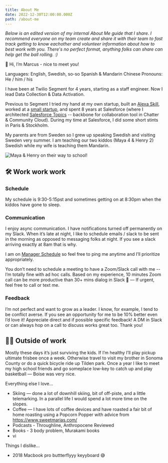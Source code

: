 ```yaml
---
title: About Me
date: 2022-12-30T12:00:00.000Z
path: /about-me
---
```


*Below is an edited version of my internal About Me guide that I share. I recommend everyone on my team create and share it with their team to fast track getting to know eachother and volunteer information about how to best work with you. There's no perfect format, anything folks can share can help get the ball rolling. :)*

👋 Hi, I’m Marcus - nice to meet you!

Languages: English, Swedish, so-so Spanish & Mandarin Chinese
Pronouns: He / him / his

I have been at Twilio Segment for 4 years, starting as a staff engineer. Now I lead Data Collection & Data Activation.

Previous to Segment I tried my hand at my own startup, built an [Alexa Skill](https://www.amazon.com/m13labs-com-Tweet-Bot/dp/B0727V7DZW), worked at a [small startup](https://mixmax.com/), and spent 8 years at Salesforce (where I architected [Salesforce Topics](https://www.desynit.com/jennys-weekly-tips/salesforce-chatter-topics-whats-everyone-talking-about-jennys-weekly-tip-41/) -- backbone for collaboration tool in Chatter & Community Cloud). During my time at Salesforce, I did some short stints in Paris & Stockholm.

My parents are from Sweden so I grew up speaking Swedish and visiting Sweden very summer. I am teaching our two kiddos (Maya 4 & Henry 2) Swedish while my wife is teaching them Mandarin.

![Maya & Henry on their way to school!](https://paper-attachments.dropboxusercontent.com/s_D7198145456A953DBB59E221492E62AE05B01DE6141991DDF7CABD133A44AC0E_1666371574236_image.png)

## 🛠️ Work work work

### Schedule

My schedule is 9:30-5:15pst and sometimes getting on at 8:30pm when the kiddos have gone to sleep.

### Communication

I enjoy async communication. I have notifications turned off permanently on my Slack. When it’s late at night, I like to schedule emails / slack to be sent in the morning as opposed to messaging folks at night. If you see a slack arriving exactly at 8am that is why.

I am on [Manager Schedule](http://www.paulgraham.com/makersschedule.html) so feel free to ping me anytime and I’ll prioritize appropriately.

You don’t need to schedule a meeting to have a Zoom/Slack call with me -- I’m totally fine with ad hoc calls. Based on my experience, 10 minutes Zoom call can be more productive than 30+ mins dialog in Slack 🙂  — If urgent, feel free to call or text me.

### Feedback

I’m not perfect and want to grow as a leader. I know, for example, I tend to be conflict averse.  If you see an opportunity for me to be 10% better even I’d love it! Appreciate direct and if possible specific feedback! A DM in Slack or can always hop on a call to discuss works great too. Thank you!

## 🕺🏼 Outside of work

Mostly these days it’s just surviving the kids. If I’m healthy I’ll play pickup ultimate frisbee once a week. Otherwise travel to visit my brother in Sonoma County or do a quick bicycle ride up Tilden park. Once a year I like to meet my high school friends and go someplace low-key to catch up and play basketball — Boise was very nice.

Everything else I love…
- Skiing — done a lot of downhill skiing, bit of off-piste, and a little telemarking. In a parallel life I would spend a lot more time on the slopes.
- Coffee — I have lots of coffee devices and have roasted a fair bit of home roasting using a Popcorn Popper with advice from https://www.sweetmarias.com/
- Podcasts - Throughline, Anthropocene Reviewed
- Books - 3 body problem, Murakami books
- vi

Things I dislike…
- 2018 Macbook pro buttterflyyy keyyboard 😅 
